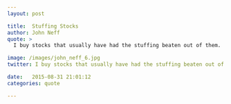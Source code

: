 ```yaml
---
layout: post

title:  Stuffing Stocks
author: John Neff
quote: >
  I buy stocks that usually have had the stuffing beaten out of them. 

image: /images/john_neff_6.jpg
twitter: I buy stocks that usually have had the stuffing beaten out of them. John Neff http://quotes.stockflare.com/

date:   2015-08-31 21:01:12
categories: quote

---
```


